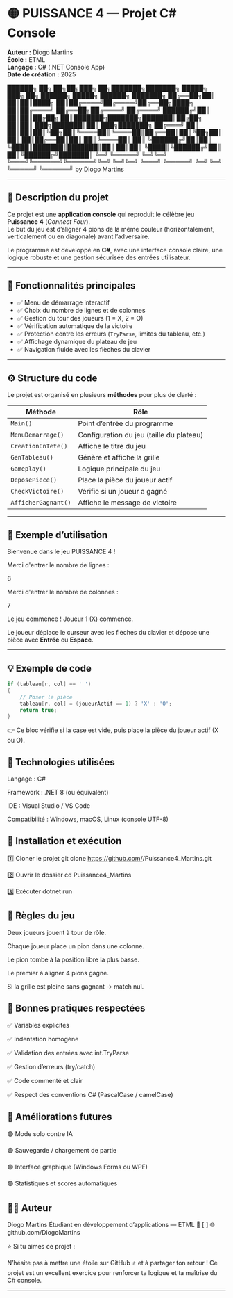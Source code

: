# 🟡 PUISSANCE 4 — Projet C# Console  
**Auteur :** Diogo Martins  
**École :** ETML  
**Langage :** C# (.NET Console App)  
**Date de création :** 2025  

██████╗ ██╗ ██╗██╗███╗ ██╗███████╗███████╗ █████╗ ███╗ ██╗ ██████╗ █████╗ ██████╗ ███████╗
██╔══██╗██║ ██║██║████╗ ██║██╔════╝██╔════╝██╔══██╗████╗ ██║██╔════╝ ██╔══██╗██╔════╝ ██╔════╝
██████╔╝██║ ██║██║██╔██╗ ██║███████╗███████╗███████║██╔██╗ ██║██║ ███╗███████║██║ ███╗███████╗
██╔═══╝ ██║ ██║██║██║╚██╗██║╚════██║╚════██║██╔══██║██║╚██╗██║██║ ██║██╔══██║██║ ██║╚════██║
██║ ╚██████╔╝██║██║ ╚████║███████║███████║██║ ██║██║ ╚████║╚██████╔╝██║ ██║╚██████╔╝███████║
╚═╝ ╚═════╝ ╚═╝╚═╝ ╚═══╝╚══════╝╚══════╝╚═╝ ╚═╝╚═╝ ╚═══╝ ╚═════╝ ╚═╝ ╚═╝ ╚═════╝ ╚══════╝
by Diogo Martins


---

## 🎯 Description du projet
Ce projet est une **application console** qui reproduit le célèbre jeu **Puissance 4** (*Connect Four*).  
Le but du jeu est d’aligner 4 pions de la même couleur (horizontalement, verticalement ou en diagonale) avant l’adversaire.  

Le programme est développé en **C#**, avec une interface console claire, une logique robuste et une gestion sécurisée des entrées utilisateur.

---

## 🧩 Fonctionnalités principales
- ✅ Menu de démarrage interactif  
- ✅ Choix du nombre de lignes et de colonnes  
- ✅ Gestion du tour des joueurs (1 = X, 2 = O)  
- ✅ Vérification automatique de la victoire  
- ✅ Protection contre les erreurs (`TryParse`, limites du tableau, etc.)  
- ✅ Affichage dynamique du plateau de jeu  
- ✅ Navigation fluide avec les flèches du clavier  

---

## ⚙️ Structure du code
Le projet est organisé en plusieurs **méthodes** pour plus de clarté :

| Méthode | Rôle |
|----------|------|
| `Main()` | Point d’entrée du programme |
| `MenuDemarrage()` | Configuration du jeu (taille du plateau) |
| `CreationEnTete()` | Affiche le titre du jeu |
| `GenTableau()` | Génère et affiche la grille |
| `Gameplay()` | Logique principale du jeu |
| `DeposePiece()` | Place la pièce du joueur actif |
| `CheckVictoire()` | Vérifie si un joueur a gagné |
| `AfficherGagnant()` | Affiche le message de victoire |

---

## 🧠 Exemple d’utilisation

Bienvenue dans le jeu PUISSANCE 4 !

Merci d'entrer le nombre de lignes :

6

Merci d'entrer le nombre de colonnes :

7

Le jeu commence ! Joueur 1 (X) commence.


Le joueur déplace le curseur avec les flèches du clavier et dépose une pièce avec **Entrée** ou **Espace**.

---

## 💡 Exemple de code

```csharp
if (tableau[r, col] == ' ')
{
    // Poser la pièce
    tableau[r, col] = (joueurActif == 1) ? 'X' : 'O';
    return true;
}
```
👉 Ce bloc vérifie si la case est vide, puis place la pièce du joueur actif (X ou O).

## 🧰 Technologies utilisées

Langage : C#

Framework : .NET 8 (ou équivalent)

IDE : Visual Studio / VS Code

Compatibilité : Windows, macOS, Linux (console UTF-8)

## 🚀 Installation et exécution
1️⃣ Cloner le projet
git clone https://github.com/<ton-utilisateur>/Puissance4_Martins.git

2️⃣ Ouvrir le dossier
cd Puissance4_Martins

3️⃣ Exécuter
dotnet run

## 📜 Règles du jeu

Deux joueurs jouent à tour de rôle.

Chaque joueur place un pion dans une colonne.

Le pion tombe à la position libre la plus basse.

Le premier à aligner 4 pions gagne.

Si la grille est pleine sans gagnant → match nul.

## 🧩 Bonnes pratiques respectées

✅ Variables explicites

✅ Indentation homogène

✅ Validation des entrées avec int.TryParse

✅ Gestion d’erreurs (try/catch)

✅ Code commenté et clair

✅ Respect des conventions C# (PascalCase / camelCase)

## 💬 Améliorations futures

🟢 Mode solo contre IA

🟢 Sauvegarde / chargement de partie

🟢 Interface graphique (Windows Forms ou WPF)

🟢 Statistiques et scores automatiques

## 👨‍💻 Auteur

Diogo Martins
Étudiant en développement d’applications — ETML
📧 [
]
🌐 github.com/DiogoMartins

⭐ Si tu aimes ce projet :

N’hésite pas à mettre une étoile sur GitHub ⭐ et à partager ton retour !
Ce projet est un excellent exercice pour renforcer ta logique et ta maîtrise du C# console.


---
